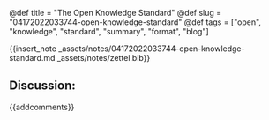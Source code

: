@def title = "The Open Knowledge Standard"
@def slug = "04172022033744-open-knowledge-standard"
@def tags = ["open", "knowledge", "standard", "summary", "format", "blog"]

{{insert_note _assets/notes/04172022033744-open-knowledge-standard.md _assets/notes/zettel.bib}}

## Discussion:

{{addcomments}}
